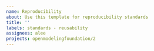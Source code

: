 ```yaml
---
name: Reproducibility
about: Use this template for reproducibility standards
title: ''
labels: standards - reusability
assignees: alee
projects: openmodelingfoundation/2
---
```



